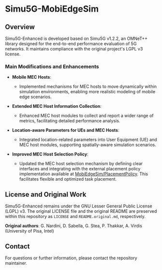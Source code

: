 # Simu5G-MobiEdgeSim

## Overview

Simu5G-Enhanced is developed based on Simu5G v1.2.2, an OMNeT++ library designed for the end-to-end performance evaluation of 5G networks. It maintains compliance with the original project's LGPL v3 license.

### Main Modifications and Enhancements

- **Mobile MEC Hosts**:
  - Implemented mechanisms for MEC hosts to move dynamically within simulation environments, enabling more realistic modeling of mobile edge scenarios.

- **Extended MEC Host Information Collection**:
  - Enhanced MEC host modules to collect and report a wider range of metrics, facilitating detailed performance analysis.

- **Location-aware Parameters for UEs and MEC Hosts**:
  - Integrated location-related parameters into User Equipment (UE) and MEC host modules, supporting spatially-aware simulation scenarios.

- **Improved MEC Host Selection Policy**:
  - Updated the MEC host selection mechanism by defining clear interfaces and integrating with the external placement policy implementation available at [MobiEdgeSim/PlacementPolicy](https://github.com/MobiEdgeSim/PlacementPolicy.git). This facilitates flexible and optimized task placement.

## License and Original Work

Simu5G-Enhanced remains under the GNU Lesser General Public License (LGPL) v3. The original LICENSE file and the original README are preserved within this repository as `LICENSE` and `README.original.md`, respectively.

**Original authors**: G. Nardini, D. Sabella, G. Stea, P. Thakkar, A. Virdis (University of Pisa, Intel)


## Contact

For questions or further information, please contact the repository maintainer.


